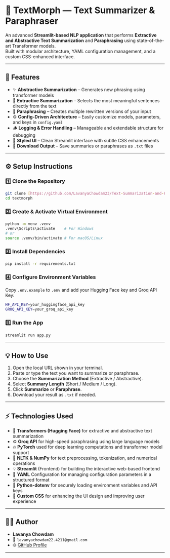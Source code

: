 # 📝 TextMorph — Text Summarizer & Paraphraser  

An advanced **Streamlit-based NLP application** that performs **Extractive and Abstractive Text Summarization** and **Paraphrasing** using state-of-the-art Transformer models.  
Built with modular architecture, YAML configuration management, and a custom CSS-enhanced interface.  

---

## 🚀 Features
- ✨ **Abstractive Summarization** – Generates new phrasing using transformer models  
- 🧩 **Extractive Summarization** – Selects the most meaningful sentences directly from the text  
- 🔄 **Paraphrasing** – Creates multiple rewritten versions of your input  
- ⚙️ **Config-Driven Architecture** – Easily customize models, parameters, and keys in `config.yaml`  
- 🪵 **Logging & Error Handling** – Manageable and extendable structure for debugging  
- 🎨 **Styled UI** – Clean Streamlit interface with subtle CSS enhancements  
- 💾 **Download Output** – Save summaries or paraphrases as `.txt` files  

---

## ⚙️ Setup Instructions

### 1️⃣ Clone the Repository
```bash
git clone [https://github.com/LavanyaChowdam23/Text-Summarization-and-Paraphrasing](https://github.com/LavanyaChowdam23/Text-Summarization-and-Paraphrasing)
cd textmorph
```
### 2️⃣ Create & Activate Virtual Environment
```bash
python -m venv .venv
.venv\Scripts\activate    # For Windows
# or
source .venv/bin/activate # For macOS/Linux
```
### 3️⃣ Install Dependencies
```bash
pip install -r requirements.txt
```
### 4️⃣ Configure Environment Variables
Copy `.env.example` to `.env` and add your Hugging Face key and Groq API Key:
```bash
HF_API_KEY=your_huggingface_api_key
GROQ_API_KEY=your_groq_api_key
```
### 5️⃣ Run the App
```bash
streamlit run app.py
```
--- 

## 💡 How to Use

1.  Open the local URL shown in your terminal.
2.  Paste or type the text you want to summarize or paraphrase.
3.  Choose the **Summarization Method** (Extractive / Abstractive).
4.  Select **Summary Length** (Short / Medium / Long).
5.  Click **Summarize** or **Paraphrase**.
6.  Download your result as `.txt` if needed.

---

## ⚡ Technologies Used

-   🧠 **Transformers (Hugging Face)** for extractive and abstractive text summarization
-   ⚙️ **Groq API** for high-speed paraphrasing using large language models
-   🔥 **PyTorch** used for deep learning computations and transformer model support
-   🧮 **NLTK & NumPy** for text preprocessing, tokenization, and numerical operations
-   💡 **Streamlit** (Frontend) for building the interactive web-based frontend
-   📜 **YAML** Configuration for managing configuration parameters in a structured format
-   🧰 **Python-dotenv** for securely loading environment variables and API keys
-   🎨 **Custom CSS** for enhancing the UI design and improving user experience

---

## 👩‍💻 Author

-   **Lavanya Chowdam**
-   📧 `lavanyachowdam22.4211@gmail.com`
-   🌐 [GitHub Profile](https://github.com/LavanyaChowdam23)

---
